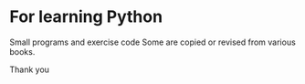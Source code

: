 # For learning Python
Small programs and exercise code
Some are copied or revised from various books.

Thank you 
